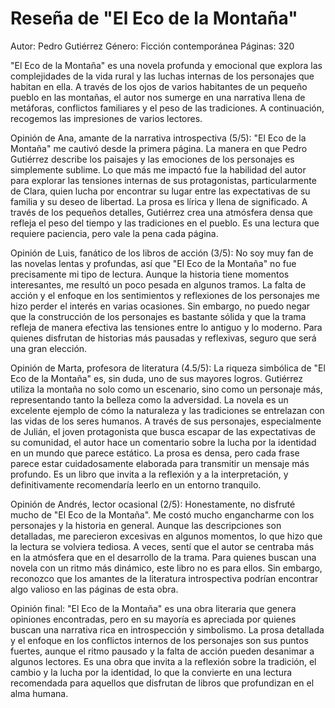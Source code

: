 # Reseña de "El Eco de la Montaña"
Autor: Pedro Gutiérrez
Género: Ficción contemporánea
Páginas: 320

"El Eco de la Montaña" es una novela profunda y emocional que explora las complejidades de la vida rural y las luchas internas de los personajes que habitan en ella. A través de los ojos de varios habitantes de un pequeño pueblo en las montañas, el autor nos sumerge en una narrativa llena de metáforas, conflictos familiares y el peso de las tradiciones. A continuación, recogemos las impresiones de varios lectores.

Opinión de Ana, amante de la narrativa introspectiva (5/5):
"El Eco de la Montaña" me cautivó desde la primera página. La manera en que Pedro Gutiérrez describe los paisajes y las emociones de los personajes es simplemente sublime. Lo que más me impactó fue la habilidad del autor para explorar las tensiones internas de sus protagonistas, particularmente de Clara, quien lucha por encontrar su lugar entre las expectativas de su familia y su deseo de libertad. La prosa es lírica y llena de significado. A través de los pequeños detalles, Gutiérrez crea una atmósfera densa que refleja el peso del tiempo y las tradiciones en el pueblo. Es una lectura que requiere paciencia, pero vale la pena cada página.

Opinión de Luis, fanático de los libros de acción (3/5):
No soy muy fan de las novelas lentas y profundas, así que "El Eco de la Montaña" no fue precisamente mi tipo de lectura. Aunque la historia tiene momentos interesantes, me resultó un poco pesada en algunos tramos. La falta de acción y el enfoque en los sentimientos y reflexiones de los personajes me hizo perder el interés en varias ocasiones. Sin embargo, no puedo negar que la construcción de los personajes es bastante sólida y que la trama refleja de manera efectiva las tensiones entre lo antiguo y lo moderno. Para quienes disfrutan de historias más pausadas y reflexivas, seguro que será una gran elección.

Opinión de Marta, profesora de literatura (4.5/5):
La riqueza simbólica de "El Eco de la Montaña" es, sin duda, uno de sus mayores logros. Gutiérrez utiliza la montaña no solo como un escenario, sino como un personaje más, representando tanto la belleza como la adversidad. La novela es un excelente ejemplo de cómo la naturaleza y las tradiciones se entrelazan con las vidas de los seres humanos. A través de sus personajes, especialmente de Julián, el joven protagonista que busca escapar de las expectativas de su comunidad, el autor hace un comentario sobre la lucha por la identidad en un mundo que parece estático. La prosa es densa, pero cada frase parece estar cuidadosamente elaborada para transmitir un mensaje más profundo. Es un libro que invita a la reflexión y a la interpretación, y definitivamente recomendaría leerlo en un entorno tranquilo.

Opinión de Andrés, lector ocasional (2/5):
Honestamente, no disfruté mucho de "El Eco de la Montaña". Me costó mucho engancharme con los personajes y la historia en general. Aunque las descripciones son detalladas, me parecieron excesivas en algunos momentos, lo que hizo que la lectura se volviera tediosa. A veces, sentí que el autor se centraba más en la atmósfera que en el desarrollo de la trama. Para quienes buscan una novela con un ritmo más dinámico, este libro no es para ellos. Sin embargo, reconozco que los amantes de la literatura introspectiva podrían encontrar algo valioso en las páginas de esta obra.

Opinión final: "El Eco de la Montaña" es una obra literaria que genera opiniones encontradas, pero en su mayoría es apreciada por quienes buscan una narrativa rica en introspección y simbolismo. La prosa detallada y el enfoque en los conflictos internos de los personajes son sus puntos fuertes, aunque el ritmo pausado y la falta de acción pueden desanimar a algunos lectores. Es una obra que invita a la reflexión sobre la tradición, el cambio y la lucha por la identidad, lo que la convierte en una lectura recomendada para aquellos que disfrutan de libros que profundizan en el alma humana.